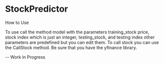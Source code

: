 # StockPredictor
How to Use 

To use call the method model with the parameters training_stock price, stock index which is just an integer, testing_stock, and testing index other parameters are predefined but you can edit them.
To call stock you can use the CallStock method. Be sure that you have the yfinance library.

-- Work in Progress
